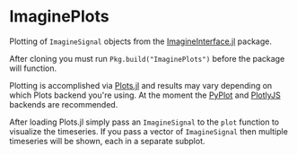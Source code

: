 # ImaginePlots

Plotting of `ImagineSignal` objects from the [ImagineInterface.jl](https://github.com/HolyLab/ImagineInterface) package.

After cloning you must run `Pkg.build("ImaginePlots")` before the package will function.

Plotting is accomplished via [Plots.jl](https://github.com/JuliaPlots/Plots.jl) and results may vary depending on which Plots backend you're using.  At the moment the [PyPlot](https://github.com/JuliaPy/PyPlot.jl) and [PlotlyJS](https://github.com/sglyon/PlotlyJS.jl) backends are recommended.

After loading Plots.jl simply pass an `ImagineSignal` to the `plot` function to visualize the timeseries.  If you pass a vector of `ImagineSignal` then multiple timeseries will be shown, each in a separate subplot.
